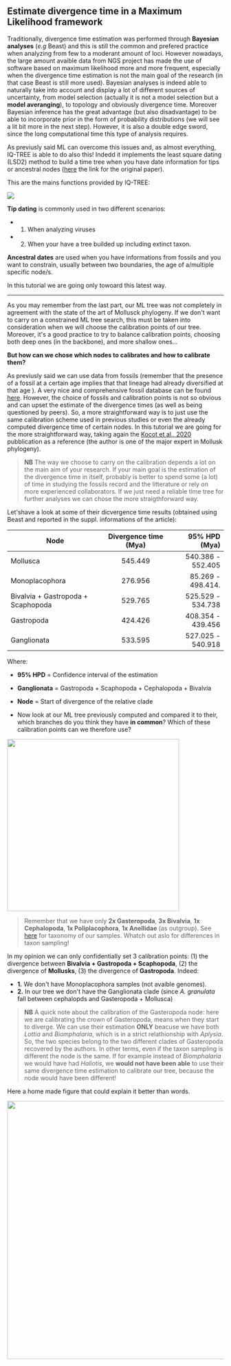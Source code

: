 ## Estimate divergence time in a Maximum Likelihood framework

Traditionally, divergence time estimation was performed through **Bayesian analyses** (*e.g* Beast) and this is still the common and prefered practice when analyzing from few to a moderant amount of loci. However nowadays, the large amount avaible data from NGS project has made the use of software based on maximum likelihood more and more frequent, especially when the divergence time estimation is not the main goal of the research (in that case Beast is still more used). Bayesian analyses is indeed able to naturally take into account and display a lot of different sources of uncertainty, from model selection (actually it is not a model selection but a  **model averanging**), to topology and obviously divergence time. Moreover Bayesian inference has the great advantage (but also disadvantage) to be able to incorporate prior in the form of probability distributions (we will see a lit bit more in the next step). However, it is also a double edge sword, since the long computational time this type of analysis requires.

As previusly said ML can overcome this issues and, as almost everything, IQ-TREE is able to do also this! Indedd it implements the least square dating (LSD2) method to build a time tree when you have date information for tips or ancestral nodes ([here](https://academic.oup.com/sysbio/article/65/1/82/2461506) the link for the original paper).

This are the mains functions provided by IQ-TREE:

![](https://github.com/for-giobbe/phy/blob/master/2021/Images/LSD.png)

**Tip dating** is commonly used in two different scenarios:

 * 1. When analyzing viruses
 * 2. When your have a tree builded up including extinct taxon.

**Ancestral dates** are used when you have informations from fossils and you want to constrain, usually between two boundaries, the age of a/multiple specific node/s.

In this tutorial we are going only towoard this latest way.

---

As you may remember from the last part, our ML tree was not completely in agreement with the state of the art of Mollusck phylogeny. If we don't want to carry on a constrained ML tree search, this must be taken into consideration when we will choose the calibration points of our tree. Moreover, it's a good practice to try to balance calibration points, choosing both deep ones (in the backbone), and more shallow ones...

**But how can we chose which nodes to calibrates and how to calibrate them?**

As previusly said we can use data from fossils (remember that the presence of a fossil at a certain age implies that that lineage had already diversified at that age ). A very nice and comprehensive fossil database can be found [here](http://fossilworks.org/bridge.pl). However, the choice of fossils and calibration points is not so obvious and can upset the estimate of the divergence times (as well as being questioned by peers). So, a more straightforward way is to just use the same calibration scheme used in previous studies or even the already computed divergence time of certain nodes. In this tutorial we are going for the more straightforward way, taking again the [Kocot et al., 2020](https://www.nature.com/articles/s41598-019-56728-w) pubblication as a reference (the author is one of the major expert in Mollusk phylogeny).

>**NB** The way we choose to carry on the calibration depends a lot on the main aim of your research. If your main goal is the estimation of the divergence time in itself, probably is better to spend some (a lot) of time in studying the fossils record and the litterature or rely on more experienced collaborators. If we just need a reliable time tree for further analyses we can chose the more straigthforward way.

Let'shave a look at some of their dicvergence time results (obtained using Beast and reported in the suppl. informations of the article):

| Node                              | Divergence time (Mya)    | 95% HPD (Mya)     |
| ----------------------------------|:------------------------:| -----------------:|
| Mollusca                          | 545.449                  | 540.386 - 552.405 |
| Monoplacophora                    | 276.956                  | 85.269 - 498.414. |
| Bivalvia + Gastropoda + Scaphopoda| 529.765                  | 525.529 - 534.738 |
| Gastropoda                        | 424.426                  | 408.354 - 439.456 |
| Ganglionata                       | 533.595                  | 527.025 - 540.918 |

Where:
  * **95% HPD** = Confidence interval of the estimation
  * **Ganglionata** = Gastropoda + Scaphopoda + Cephalopoda + Bivalvia
  * **Node** = Start of divergence of the relative clade

 * Now look at our ML tree previously computed and compared it to their, which branches do you think they have **in common**? Which of these calibration points can we therefore use?

<img src="https://github.com/for-giobbe/phy/blob/master/2021/Images/Kocot_et.al_2020.png" width="400">

> Remember that we have only **2x Gasteropoda**, **3x Bivalvia**, **1x Cephalopoda**, **1x Poliplacophora**, **1x Anellidae** (as outgroup). See [here](https://github.com/for-giobbe/phy/blob/master/2021/0.WorkingDirectory_Dataset.md) for taxonomy of our samples. Whatch out aslo for differences in taxon sampling!

In my opinion we can only confidentially set 3 calibration points: (1) the divergence between **Bivalvia + Gastropoda + Scaphopoda**, (2) the divergence of **Mollusks**, (3) the divergence of **Gastropoda**. Indeed: 
  
   * **1.** We don't have Monoplacophora samples (not avaible genomes).
   * **2.** In our tree we don't have the Ganglionata clade (since *A. granulata* fall between cephalopds and Gasteropoda + Mollusca)

>**NB** A quick note about the calibration of the Gasteropoda node: here we are calibrating the crown of Gasteropoda, means when they start to diverge. We can use their estimation **ONLY** beacuse we have both *Lottia* and *Biomphalaria*, which is in a strict relathionship with *Aplysia*. So, the two species belong to the two different clades of Gasteropoda recovered by the authors. In other terms, even if the taxon sampling is different the node is the same. If for example instead of *Biomphalaria* we would have had *Haliotis*, we **would not have been able** to use their same divergence time estimation to calibrate our tree, because the node would have been different!

Here a home made figure that could explain it better than words.

<img src="https://github.com/for-giobbe/phy/blob/master/2021/Images/Common_nodes-1.png" width="600">

